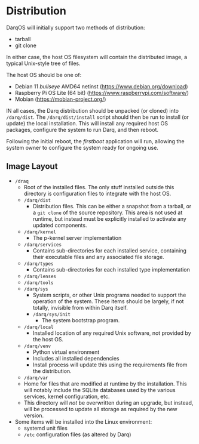 # Distribution

DarqOS will initially support two methods of distribution:
- tarball
- git clone

In either case, the host OS filesystem will contain the distributed image,
a typical Unix-style tree of files.

The host OS should be one of:
* Debian 11 _bullseye_ AMD64 netinst (https://www.debian.org/download)
* Raspberry Pi OS Lite (64 bit) (https://www.raspberrypi.com/software/)
* Mobian (https://mobian-project.org/)

IN all cases, the Darq distribution should be unpacked (or cloned)
into `/darq/dist`.  The `/darq/dist/install` script should then be
run to install (or update) the local installation.  This will install
any required host OS packages, configure the system to run Darq, and
then reboot.  

Following the initial reboot, the _firstboot_ application will run,
allowing the system owner to configure the system ready for ongoing
use.

## Image Layout

* `/draq`
  * Root of the installed files.  The only stuff installed outside
    this directory is configuration files to integrate with the host
    OS.
  * `/darq/dist`
    * Distribution files.  This can be either a snapshot from a 
      tarball, or a `git clone` of the source repository.  This area 
      is not used at runtime, but instead must be explicitly
      installed to activate any updated components.
  * `/darq/kernel`
    * The p-kernel server implementation
  * `/darq/services`
    * Contains sub-directories for each installed service, containing
      their executable files and any associated file storage.
  * `/darq/types`
    * Contains sub-directories for each installed type implementation
  * `/darq/lenses`
  * `/darq/tools`
  * `/darq/sys`
    * System scripts, or other Unix programs needed to support the
      operation of the system.  These items should be largely, if
      not totally, invisible from within Darq itself.
    * `/darq/sys/init`
      * The system bootstrap program. 
  * `/darq/local`
    * Installed location of any required Unix software, not 
      provided by the host OS.
  * `/darq/venv`
    * Python virtual environment
    * Includes all installed dependencies
    * Install process will update this using the requirements
      file from the distribution.
  *  `/darq/var`
    * Home for files that are modified at runtime by the installation.
      This will notably include the SQLite databases used by the
      various services, kernel configuration, etc.
    * This directory will *not* be overwritten during an upgrade,
      but instead, will be processed to update all storage as
      required by the new version.
* Some items will be installed into the Linux environment:
  * systemd unit files
  * `/etc` configuration files (as altered by Darq)
